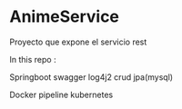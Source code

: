 # AnimeService
Proyecto que expone el servicio rest

In this repo :

Springboot
swagger
log4j2
crud jpa(mysql)

Docker
pipeline
kubernetes
